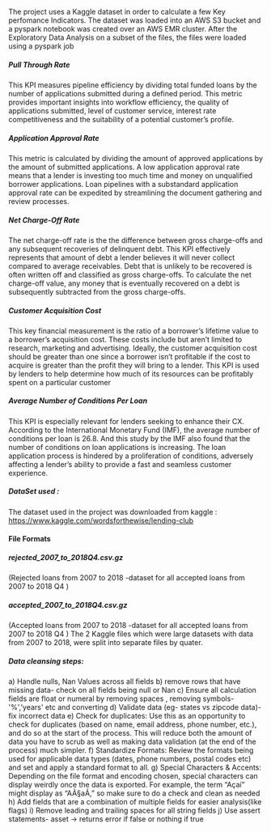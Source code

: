 The project uses a Kaggle dataset in order to calculate a few Key perfomance Indicators. The dataset was loaded into an AWS S3 bucket and a pyspark notebook was created over an AWS EMR cluster. After the Exploratory Data Analysis on a subset of the files, the files were loaded using a pyspark job


##### Pull Through Rate
This KPI measures pipeline efficiency by dividing total funded loans by the number of applications submitted during a defined period. This metric provides important insights into workflow efficiency, the quality of applications submitted, level of customer service, interest rate competitiveness and the suitability of a potential customer’s profile.
##### Application Approval Rate
This metric is calculated by dividing the amount of approved applications by the amount of submitted applications.
A low application approval rate means that a lender is investing too much time and money on unqualified borrower applications. Loan pipelines with a substandard application approval rate can be expedited by streamlining the document gathering and review processes.
##### Net Charge-Off Rate
The net charge-off rate is the the difference between gross charge-offs and any subsequent recoveries of delinquent debt. This KPI effectively represents that amount of debt a lender believes it will never collect compared to average receivables. Debt that is unlikely to be recovered is often written off and classified as gross charge-offs. To calculate the net charge-off value, any money that is eventually recovered on a debt is subsequently subtracted from the gross charge-offs.
##### Customer Acquisition Cost
This key financial measurement is the ratio of a borrower’s lifetime value to a borrower’s acquisition cost. These costs include but aren’t limited to research, marketing and advertising. Ideally, the customer acquisition cost should be greater than one since a borrower isn’t profitable if the cost to acquire is greater than the profit they will bring to a lender. This KPI is used by lenders to help determine how much of its resources can be profitably spent on a particular customer
##### Average Number of Conditions Per Loan
This KPI is especially relevant for lenders seeking to enhance their CX. According to the International Monetary Fund (IMF), the average number of conditions per loan is 26.8. And this study by the IMF also found that the number of conditions on loan applications is increasing. The loan application process is hindered by a proliferation of conditions, adversely affecting a lender’s ability to provide a fast and seamless customer experience.


##### DataSet used :
The dataset used in the project was downloaded from kaggle :
https://www.kaggle.com/wordsforthewise/lending-club
#### File Formats
##### rejected_2007_to_2018Q4.csv.gz
(Rejected loans from 2007 to 2018 -dataset for all accepted loans from 2007 to 2018 Q4 )
##### accepted_2007_to_2018Q4.csv.gz
(Accepted loans from 2007 to 2018 -dataset for all accepted loans from 2007 to 2018 Q4 )
The 2 Kaggle files which were large datasets with data from 2007 to 2018, were split into separate files by quater.

##### Data cleansing steps: 
a) Handle nulls, Nan Values across all fields 
b) remove rows that have missing data- check on all fields being null or Nan 
c) Ensure all calculation fields are float or numeral by removing spaces , removing symbols- '%','years' etc and converting
d) Validate data (eg- states vs zipcode data)- fix incorrect data
e) Check for duplicates: Use this as an opportunity to check for duplicates (based on name, email address, phone number, etc.), and do so at the start of the process. This will reduce both the amount of data you have to scrub as well as making data validation (at the end of the process) much simpler. 
f) Standardize Formats: Review the formats being used for applicable data types (dates, phone numbers, postal codes etc) and set and apply a standard format to all. 
g) Special Characters & Accents: Depending on the file format and encoding chosen, special characters can display weirdly once the data is exported. For example, the term “Açaí” might display as “AÃ§aÃ,”­ so make sure to do a check and clean as needed
h) Add fields that are a combination of multiple fields for easier analysis(like flags)
i) Remove leading and trailing spaces for all string fields
j) Use assert statements- asset <condition>-> returns error if false or nothing if true

